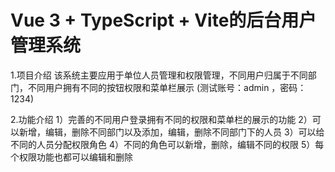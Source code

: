 # Vue 3 + TypeScript + Vite的后台用户管理系统

1.项目介绍
该系统主要应用于单位人员管理和权限管理，不同用户归属于不同部门，不同用户拥有不同的按钮权限和菜单栏展示
(测试账号：admin ，密码：1234)

2.功能介绍
1）完善的不同用户登录拥有不同的权限和菜单栏的展示的功能 2）可以新增，编辑，删除不同部门以及添加，编辑，删除不同部门下的人员 3）可以给不同的人员分配权限角色 4）不同的角色可以新增，删除，编辑不同的权限 5）每个权限功能也都可以编辑和删除
